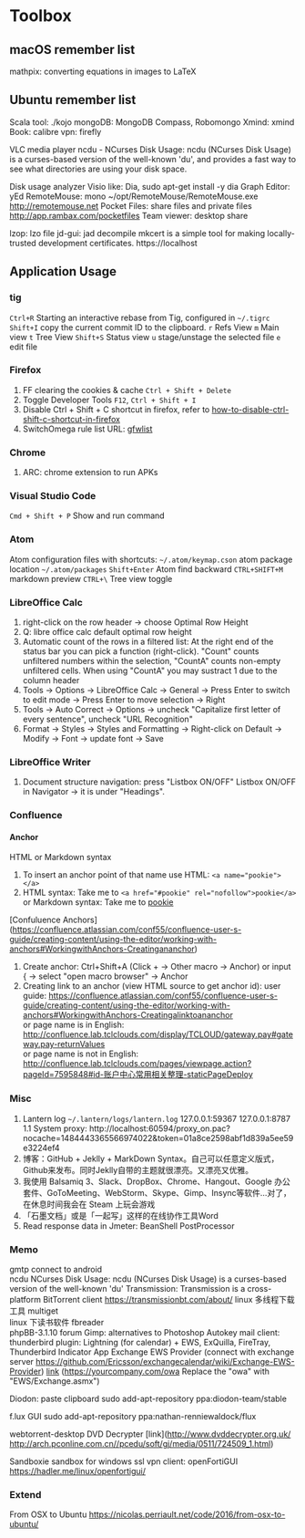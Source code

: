 # Toolbox

## macOS remember list

mathpix: converting equations in images to LaTeX

## Ubuntu remember list

Scala tool: ./kojo
mongoDB: MongoDB Compass, Robomongo
Xmind: xmind
Book: calibre
vpn: firefly

VLC media player
ncdu - NCurses Disk Usage: ncdu (NCurses Disk Usage) is a curses-based version of the well-known 'du', and provides a fast way to see what directories are using your disk space.

Disk usage analyzer
Visio like: Dia, sudo apt-get install -y dia
Graph Editor: yEd
RemoteMouse: mono ~/opt/RemoteMouse/RemoteMouse.exe http://remotemouse.net
Pocket Files: share files and private files http://app.rambax.com/pocketfiles
Team viewer: desktop share

lzop: lzo file
jd-gui: jad decompile
mkcert is a simple tool for making locally-trusted development certificates. https://localhost

## Application Usage

### tig

`Ctrl+R` Starting an interactive rebase from Tig, configured in `~/.tigrc`
`Shift+I` copy the current commit ID to the clipboard.
`r` Refs View
`m` Main view
`t` Tree View
`Shift+S` Status view
 `u` stage/unstage the selected file
 `e` edit file

### Firefox

1. FF clearing the cookies & cache `Ctrl + Shift + Delete`
2. Toggle Developer Tools `F12`, `Ctrl + Shift + I`
3. Disable Ctrl + Shift + C shortcut in firefox, refer to [how-to-disable-ctrl-shift-c-shortcut-in-firefox](https://stackoverflow.com/questions/36007119/how-to-disable-ctrl-shift-c-shortcut-in-firefox)
4. SwitchOmega rule list URL: [gfwlist](https://raw.githubusercontent.com/gfwlist/gfwlist/master/gfwlist.txt)

### Chrome

1. ARC: chrome extension to run APKs

### Visual Studio Code

`Cmd + Shift + P` Show and run command

### Atom

Atom configuration files with shortcuts: `~/.atom/keymap.cson`
atom package location `~/.atom/packages`
`Shift+Enter` Atom find backward
`CTRL+SHIFT+M` markdown preview
`CTRL+\` Tree view toggle

### LibreOffice Calc

1. right-click on the row header -> choose Optimal Row Height
2. Q: libre office calc default optimal row height
3. Automatic count of the rows in a filtered list: At the right end of the status bar you can pick a function (right-click). "Count" counts unfiltered numbers within the selection, "CountA" counts non-empty unfiltered cells. When using "CountA" you may sustract 1 due to the column header
4. Tools -> Options -> LibreOffice Calc -> General
    -> Press Enter to switch to edit mode
    -> Press Enter to move selection -> Right
5. Tools -> Auto Correct -> Options -> uncheck "Capitalize first letter of every sentence", uncheck "URL Recognition"
6. Format -> Styles -> Styles and Formatting -> Right-click on Default -> Modify -> Font -> update font -> Save

### LibreOffice Writer

  1. Document structure navigation: press "Listbox ON/OFF" Listbox ON/OFF in Navigator -> it is under "Headings".

### Confluence

#### Anchor

HTML or Markdown syntax

1. To insert an anchor point of that name use HTML: `<a name="pookie"></a>`
2. HTML syntax: Take me to `<a href="#pookie" rel="nofollow">pookie</a>`
 or Markdown syntax: Take me to [pookie](#pookie)

[Confuluence Anchors] (https://confluence.atlassian.com/conf55/confluence-user-s-guide/creating-content/using-the-editor/working-with-anchors#WorkingwithAnchors-Creatingananchor)

1. Create anchor: Ctrl+Shift+A (Click + -> Other macro -> Anchor)
  or input { -> select "open macro browser" -> Anchor  
2. Creating link to an anchor (view HTML source to get anchor id):
  user guide:   https://confluence.atlassian.com/conf55/confluence-user-s-guide/creating-content/using-the-editor/working-with-anchors#WorkingwithAnchors-Creatingalinktoananchor  
  or page name is in English: http://confluence.lab.tclclouds.com/display/TCLOUD/gateway.pay#gateway.pay-returnValues  
  or page name is not in English: http://confluence.lab.tclclouds.com/pages/viewpage.action?pageId=7595848#id-账户中心常用相关整理-staticPageDeploy  

### Misc

1. Lantern log `~/.lantern/logs/lantern.log` 127.0.0.1:59367 127.0.0.1:8787
1.1 System proxy: http://localhost:60594/proxy_on.pac?nocache=1484443365566974022&token=01a8ce2598abf1d839a5ee59e3224ef4
2. 博客：GitHub + Jeklly + MarkDown Syntax。自己可以任意定义版式，Github来发布。同时Jeklly自带的主题就很漂亮。又漂亮又优雅。
3. 我使用 Balsamiq 3、Slack、DropBox、Chrome、Hangout、Google 办公套件、GoToMeeting、WebStorm、Skype、Gimp、Insync等软件…对了，在休息时间我会在 Steam 上玩会游戏
4. 「石墨文档」或是「一起写」这样的在线协作工具Word
5. Read response data in Jmeter: BeanShell PostProcessor

### Memo

gmtp connect to android  
ncdu NCurses Disk Usage: ncdu (NCurses Disk Usage) is a curses-based version of the well-known 'du'
Transmission: Transmission is a cross-platform BitTorrent client https://transmissionbt.com/about/
linux 多线程下载工具 multiget  
linux 下读书软件 fbreader  
phpBB-3.1.10 forum
Gimp: alternatives to Photoshop
Autokey
mail client: thunderbird
  plugin: Lightning (for calendar) + EWS, ExQuilla, FireTray, Thunderbird Indicator App
  Exchange EWS Provider (connect with exchange server https://github.com/Ericsson/exchangecalendar/wiki/Exchange-EWS-Provider)
  [link](https://mailsz.tct.tcl.com/EWS/Exchange.asmx) (https://yourcompany.com/owa  Replace the "owa" with "EWS/Exchange.asmx")

Diodon: paste clipboard
sudo add-apt-repository ppa:diodon-team/stable

f.lux GUI
sudo add-apt-repository ppa:nathan-renniewaldock/flux

webtorrent-desktop
DVD Decrypter [link](http://www.dvddecrypter.org.uk/ http://arch.pconline.com.cn//pcedu/soft/gj/media/0511/724509_1.html)

Sandboxie sandbox for windows
ssl vpn client: openFortiGUI https://hadler.me/linux/openfortigui/  

### Extend

From OSX to Ubuntu https://nicolas.perriault.net/code/2016/from-osx-to-ubuntu/
